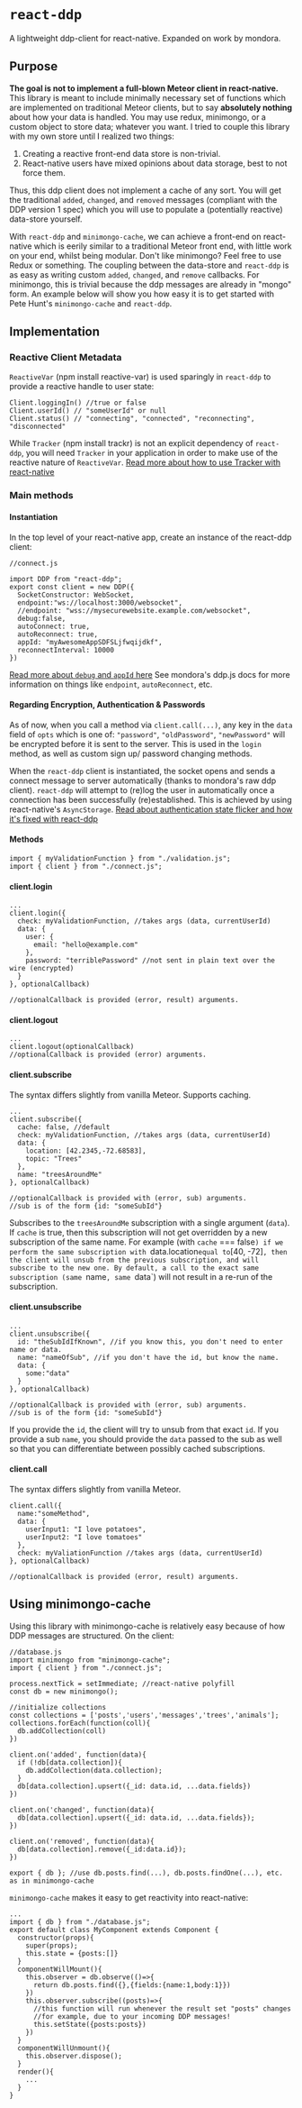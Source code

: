 # `react-ddp`
A lightweight ddp-client for react-native. Expanded on work by mondora.

## Purpose
**The goal is not to implement a full-blown Meteor client in react-native.** This library is meant to include minimally necessary set of functions which are implemented on traditional Meteor clients, but to say **absolutely nothing** about how your data is handled. You may use redux, minimongo, or a custom object to store data; whatever you want. I tried to couple this library with my own store until I realized two things:

1. Creating a reactive front-end data store is non-trivial.
2. React-native users have mixed opinions about data storage, best to not force them.

Thus, this ddp client does not implement a cache of any sort. You will get the traditional `added`, `changed`, and `removed` messages (compliant with the DDP version 1 spec) which you will use to populate a (potentially reactive) data-store yourself.

With `react-ddp` and `minimongo-cache`, we can achieve a front-end on react-native which is eerily similar to a traditional Meteor front end, with little work on your end, whilst being modular. Don't like minimongo? Feel free to use Redux or something. The coupling between the data-store and `react-ddp` is as easy as writing custom `added`, `changed`, and `remove` callbacks. For minimongo, this is trivial because the ddp messages are already in "mongo" form. An example below will show you how easy it is to get started with Pete Hunt's `minimongo-cache` and `react-ddp`.

## Implementation
### Reactive Client Metadata
`ReactiveVar` (npm install reactive-var) is used sparingly in `react-ddp` to provide a reactive handle to user state:
```
Client.loggingIn() //true or false
Client.userId() // "someUserId" or null
Client.status() // "connecting", "connected", "reconnecting", "disconnected"
```
While `Tracker` (npm install trackr) is not an explicit dependency of `react-ddp`, you will need `Tracker` in your application in order to make use of the reactive nature of `ReactiveVar`. [Read more about how to use Tracker with react-native](./docs/TRACKER.md)

### Main methods
#### Instantiation
In the top level of your react-native app, create an instance of the react-ddp client:
```
//connect.js

import DDP from "react-ddp";
export const client = new DDP({
  SocketConstructor: WebSocket,
  endpoint:"ws://localhost:3000/websocket",
  //endpoint: "wss://mysecurewebsite.example.com/websocket",
  debug:false,
  autoConnect: true,
  autoReconnect: true,
  appId: "myAwesomeAppSDFSLjfwqijdkf",
  reconnectInterval: 10000
})
```
[Read more about `debug` and `appId` here](./docs/OPTS.md)
See mondora's ddp.js docs for more information on things like `endpoint`, `autoReconnect`, etc.

#### Regarding Encryption, Authentication & Passwords
As of now, when you call a method via `client.call(...)`, any key in the `data` field of `opts` which is one of: `"password"`, `"oldPassword"`, `"newPassword"` will be encrypted before it is sent to the server. This is used in the `login` method, as well as custom sign up/ password changing methods.

When the `react-ddp` client is instantiated, the socket opens and sends a connect message to server automatically (thanks to mondora's raw ddp client). `react-ddp` will attempt to (re)log the user in automatically once a connection has been successfully (re)established. This is achieved by using react-native's `AsyncStorage`. [Read about authentication state flicker and how it's fixed with react-ddp](./docs/FLICKER.md)

#### Methods

```
import { myValidationFunction } from "./validation.js";
import { client } from "./connect.js";
```
#### client.login
```
...
client.login({
  check: myValidationFunction, //takes args (data, currentUserId)
  data: {
    user: {
      email: "hello@example.com"
    },
    password: "terriblePassword" //not sent in plain text over the wire (encrypted)
  }
}, optionalCallback)

//optionalCallback is provided (error, result) arguments.
```
#### client.logout
```
...
client.logout(optionalCallback)
//optionalCallback is provided (error) arguments.
```

#### client.subscribe
The syntax differs slightly from vanilla Meteor. Supports caching.
```
...
client.subscribe({
  cache: false, //default
  check: myValidationFunction, //takes args (data, currentUserId)
  data: {
    location: [42.2345,-72.68583],
    topic: "Trees"
  },
  name: "treesAroundMe"
}, optionalCallback)

//optionalCallback is provided with (error, sub) arguments.
//sub is of the form {id: "someSubId"}
```
Subscribes to the `treesAroundMe` subscription with a single argument (`data`). If `cache` is true, then this subscription will not get overridden by a new subscription of the same name. For example (with `cache` === false`) if we perform the same subscription with `data.location` equal to `[40, -72]`, then the client will unsub from the previous subscription, and will subscribe to the new one. By default, a call to the exact same subscription (same `name`, same `data`) will not result in a re-run of the subscription.

#### client.unsubscribe
```
...
client.unsubscribe({
  id: "theSubIdIfKnown", //if you know this, you don't need to enter name or data.
  name: "nameOfSub", //if you don't have the id, but know the name.
  data: {
    some:"data"
  }
}, optionalCallback)

//optionalCallback is provided with (error, sub) arguments.
//sub is of the form {id: "someSubId"}
```
If you provide the `id`, the client will try to unsub from that exact `id`. If you provide a sub `name`, you should provide the `data` passed to the sub as well so that you can differentiate between possibly cached subscriptions.

#### client.call 
The syntax differs slightly from vanilla Meteor.
```
client.call({
  name:"someMethod",
  data: {
    userInput1: "I love potatoes",
    userInput2: "I love tomatoes"
  },
  check: myValiationFunction //takes args (data, currentUserId)
}, optionalCallback)

//optionalCallback is provided (error, result) arguments.
```

## Using minimongo-cache

Using this library with minimongo-cache is relatively easy because of how DDP messages are structured.
On the client:
```
//database.js
import minimongo from "minimongo-cache";
import { client } from "./connect.js";

process.nextTick = setImmediate; //react-native polyfill
const db = new minimongo();

//initialize collections
const collections = ['posts','users','messages','trees','animals'];
collections.forEach(function(coll){
  db.addCollection(coll)
})

client.on('added', function(data){
  if (!db[data.collection]){
    db.addCollection(data.collection);
  }
  db[data.collection].upsert({_id: data.id, ...data.fields})
})

client.on('changed', function(data){
  db[data.collection].upsert({_id: data.id, ...data.fields});
})

client.on('removed', function(data){
  db[data.collection].remove({_id:data.id});
})

export { db }; //use db.posts.find(...), db.posts.findOne(...), etc. as in minimongo-cache
```
`minimongo-cache` makes it easy to get reactivity into react-native:
```
...
import { db } from "./database.js";
export default class MyComponent extends Component {
  constructor(props){
    super(props);
    this.state = {posts:[]}
  }
  componentWillMount(){
    this.observer = db.observe(()=>{
      return db.posts.find({},{fields:{name:1,body:1}})
    })
    this.observer.subscribe((posts)=>{
      //this function will run whenever the result set "posts" changes
      //for example, due to your incoming DDP messages!
      this.setState({posts:posts})
    })
  }
  componentWillUnmount(){
    this.observer.dispose();
  }
  render(){
    ...
  }
}
```